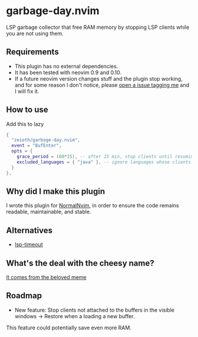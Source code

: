 # garbage-day.nvim
LSP garbage collector that free RAM memory by stopping LSP clients while you are not using them.

## Requirements
* This plugin has no external dependencies.
* It has been tested with neovim 0.9 and 0.10.
* If a future neovim version changes stuff and the plugin stop working, and for some reason I don't notice, please [open a issue tagging me](https://github.com/Zeioth/garbage-day.nvim/issues) and I will fix it.

## How to use
Add this to lazy

```lua
{
  "zeioth/garbage-day.nvim",
  event = "BufEnter",
  opts = {
    grace_period = (60*15), -- after 15 min, stop clients until resuming.
    excluded_languages = { "java" }, -- ignore languages whose clients miss behave.
  }
},
```

## Why did I make this plugin
I wrote this plugin for [NormalNvim](https://github.com/NormalNvim/NormalNvim), in order to ensure the code remains readable, maintainable, and stable.

## Alternatives
* [lsp-timeout](https://github.com/hinell/lsp-timeout.nvim)

## What's the deal with the cheesy name?
[It comes from the beloved meme](https://knowyourmeme.com/memes/garbage-day)

## Roadmap
* New feature: Stop clients not attached to the buffers in the visible windows → Restore when a loading a new buffer.

This feature could potentially save even more RAM.

